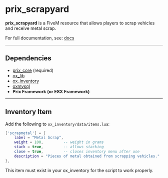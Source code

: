 # prix_scrapyard

**prix_scrapyard** is a FiveM resource that allows players to scrap vehicles and receive metal scrap.  

For full documentation, see: [docs](https://prix.gitbook.io/resources/res/scrapyard)

---

## Dependencies
- [prix_core](https://freeroam.gitbook.io/main/framework/core) (required)  
- [ox_lib](https://github.com/overextended/ox_lib)
- [ox_inventory](https://github.com/overextended/ox_lib)
- [oxmysql](https://github.com/overextended/oxmysql)
- **Prix Framework (or ESX Framework)**

---

## Inventory Item
Add the following to `ox_inventory/data/items.lua`:

```lua
['scrapmetal'] = {
    label = "Metal Scrap",
    weight = 100,         -- weight in grams
    stack = true,         -- allows stacking
    close = true,         -- closes inventory menu after use
    description = "Pieces of metal obtained from scrapping vehicles."
},
```

This item must exist in your ox_inventory for the script to work properly.
